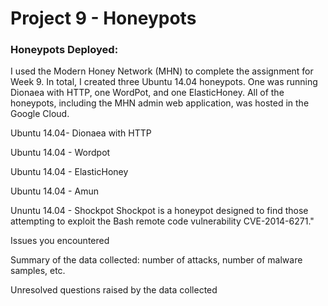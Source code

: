 # Project 9 - Honeypots


### Honeypots Deployed: 

  I used the Modern Honey Network (MHN) to complete the assignment for Week 9. In total, I created three Ubuntu 14.04 honeypots. One was     running Dionaea with HTTP, one WordPot, and one ElasticHoney. All of the honeypots, including the MHN admin web application, was hosted   in the Google Cloud.


Ubuntu 14.04- Dionaea with HTTP

Ubuntu 14.04 - Wordpot 

Ubuntu 14.04 - ElasticHoney

Ubuntu 14.04 - Amun

Ununtu 14.04 - Shockpot
Shockpot is a honeypot designed to find those attempting to exploit the Bash remote code vulnerability CVE-2014-6271."


Issues you encountered

Summary of the data collected: number of attacks, number of malware samples, etc.

Unresolved questions raised by the data collected

